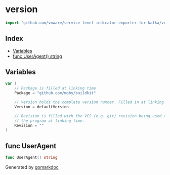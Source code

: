 <!-- Code generated by gomarkdoc. DO NOT EDIT -->

# version

```go
import "github.com/vmware/service-level-indicator-exporter-for-kafka/vendor/github.com/moby/buildkit/version"
```

## Index

- [Variables](<#variables>)
- [func UserAgent() string](<#func-useragent>)


## Variables

```go
var (
    // Package is filled at linking time
    Package = "github.com/moby/buildkit"

    // Version holds the complete version number. Filled in at linking time.
    Version = defaultVersion

    // Revision is filled with the VCS (e.g. git) revision being used to build
    // the program at linking time.
    Revision = ""
)
```

## func UserAgent

```go
func UserAgent() string
```



Generated by [gomarkdoc](<https://github.com/princjef/gomarkdoc>)
